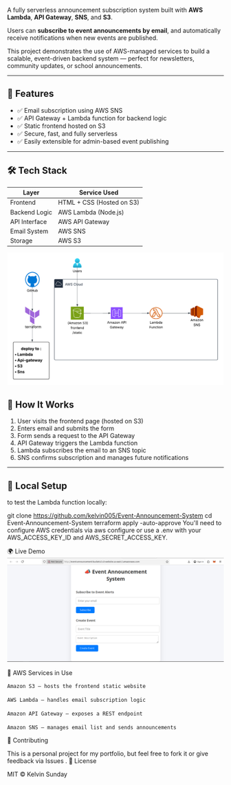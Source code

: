 A fully serverless announcement subscription system built with **AWS Lambda**, **API Gateway**, **SNS**, and **S3**.

Users can **subscribe to event announcements by email**, and automatically receive notifications when new events are published.

This project demonstrates the use of AWS-managed services to build a scalable, event-driven backend system — perfect for newsletters, community updates, or school announcements.

---

## 🧠 Features

- ✅ Email subscription using AWS SNS
- ✅ API Gateway + Lambda function for backend logic
- ✅ Static frontend hosted on S3
- ✅ Secure, fast, and fully serverless
- ✅ Easily extensible for admin-based event publishing

---

## 🛠 Tech Stack

| Layer         | Service Used         |
|---------------|----------------------|
| Frontend      | HTML + CSS (Hosted on S3) |
| Backend Logic | AWS Lambda (Node.js) |
| API Interface | AWS API Gateway      |
| Email System  | AWS SNS              |
| Storage       | AWS S3               |

![application architecture](./assets/event-announcement-system-architecture.png)


## 🚀 How It Works

1. User visits the frontend page (hosted on S3)
2. Enters email and submits the form
3. Form sends a request to the API Gateway
4. API Gateway triggers the Lambda function
5. Lambda subscribes the email to an SNS topic
6. SNS confirms subscription and manages future notifications

---

## 🧪 Local Setup

 to test the Lambda function locally:

git clone https://github.com/kelvin005/Event-Announcement-System
cd Event-Announcement-System
terraform apply -auto-approve
You'll need to configure AWS credentials via aws configure or use a .env with your AWS_ACCESS_KEY_ID and AWS_SECRET_ACCESS_KEY.

🌍 Live Demo ![Live Demo](./assets/event-announcement-system-live-demo.png)


📌 AWS Services in Use

    Amazon S3 – hosts the frontend static website

    AWS Lambda – handles email subscription logic

    Amazon API Gateway – exposes a REST endpoint

    Amazon SNS – manages email list and sends announcements



🤝 Contributing

This is a personal project for my portfolio, but feel free to fork it or give feedback via Issues .
📄 License

MIT © Kelvin Sunday